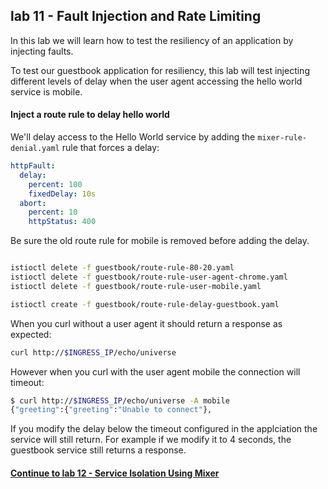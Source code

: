 ## lab 11 - Fault Injection and Rate Limiting

In this lab we will learn how to test the resiliency of an application by injecting faults.

To test our guestbook application for resiliency, this lab will test injecting different levels of delay when the user agent accessing the hello world service is mobile.


#### Inject a route rule to delay hello world


We'll delay access to the Hello World service by adding the `mixer-rule-denial.yaml` rule that forces a delay:

```yaml
httpFault:
  delay:
    percent: 100
    fixedDelay: 10s
  abort:
    percent: 10
    httpStatus: 400
```

Be sure the old route rule for mobile is removed before adding the delay.

```sh

istioctl delete -f guestbook/route-rule-80-20.yaml
istioctl delete -f guestbook/route-rule-user-agent-chrome.yaml
istioctl delete -f guestbook/route-rule-user-mobile.yaml

istioctl create -f guestbook/route-rule-delay-guestbook.yaml
```

When you curl without a user agent it should return a response as expected:

```sh
curl http://$INGRESS_IP/echo/universe
```

However when you curl with the user agent mobile the connection will timeout:

```sh
$ curl http://$INGRESS_IP/echo/universe -A mobile
{"greeting":{"greeting":"Unable to connect"},
```

If you modify the delay below the timeout configured in the applciation the service will still return.  For example if we modify it to 4 seconds, the guestbook service still returns a response.

#### [Continue to lab 12 - Service Isolation Using Mixer](../lab-12/README.md)
